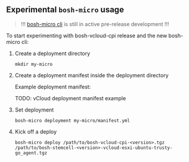 ## Experimental `bosh-micro` usage

> !!! [bosh-micro cli](github.com/cloudfoundry/bosh-micro-cli) is still in active pre-release development !!!

To start experimenting with bosh-vcloud-cpi release and the new bosh-micro cli:

1. Create a deployment directory

    ```
    mkdir my-micro
    ```

1. Create a deployment manifest inside the deployment directory

    Example deployment manifest:

    TODO: vCloud deployment manifest example

1. Set deployment

    ```
    bosh-micro deployment my-micro/manifest.yml
    ```

1. Kick off a deploy

    ```
    bosh-micro deploy /path/to/bosh-vcloud-cpi-<version>.tgz /path/to/bosh-stemcell-<version>-vcloud-esxi-ubuntu-trusty-go_agent.tgz
    ```